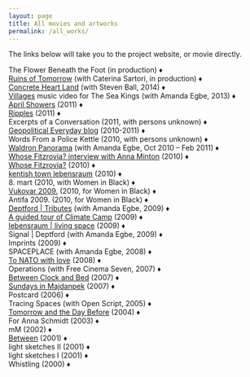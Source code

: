 ```yaml
---
layout: page
title: All movies and artworks
permalink: /all_works/
---
```


The links below will take you to the project website, or movie directly.

The Flower Beneath the Foot (in production) ♦  
[Ruins of Tomorrow](https://razbigor.github.io/rot/) (with Caterina Sartori, in production) ♦  
[Concrete Heart Land](http://concreteheartland.info) (with Steven Ball, 2014) ♦  
[Villages](https://www.youtube.com/watch?v=4qBcCHTn-ic) music video for The Sea Kings (with Amanda Egbe, 2013) ♦  
[April Showers](https://razbigor.github.io/april_showers/) (2011) ♦  
[Ripples](https://razbigor.github.io/april_showers/) (2011) ♦  
Excerpts of a Conversation (2011, with persons unknown) ♦  
[Geopolitical Everyday blog](https://geopoliticaleveryday.wordpress.com/) (2010-2011) ♦  
Words From a Police Kettle (2010, with persons unknown) ♦  
[Waldron Panorama](https://razbigor.github.io/waldron/) (with Amanda Egbe, Oct 2010 – Feb 2011) ♦  
[Whose Fitzrovia? interview with Anna Minton](https://razbigor.github.io/april_showers/) (2010) ♦  
[Whose Fitzrovia?](https://razbigor.github.io/april_showers/) (2010) ♦  
[kentish town lebensraum](https://razbigor.github.io/ktlebensraum/) (2010) ♦  
8. mart (2010, with Women in Black) ♦  
[Vukovar 2009.](https://razbigor.github.io/vukovar/) (2010, for Women in Black) ♦  
Antifa 2009. (2010, for Women in Black) ♦  
[Deptford | Tributes](http://www.deptfordtributes.co.uk/) (with Amanda Egbe, 2009) ♦  
[A guided tour of Climate Camp](https://www.youtube.com/watch?v=rLQRGaEfJ2A) (2009) ♦  
[lebensraum | living space](https://razbigor.github.io/lebensraum/) (2009) ♦  
Signal | Deptford (with Amanda Egbe, 2009) ♦  
Imprints (2009) ♦  
SPACEPLACE (with Amanda Egbe, 2008) ♦  
[To NATO with love](https://razbigor.github.io/nato/) (2008) ♦  
Operations (with Free Cinema Seven, 2007) ♦  
[Between Clock and Bed](http://www.studycollection.org.uk/works/between-clock-and-bed) (2007) ♦  
[Sundays in Majdanpek](http://www.studycollection.co.uk/sundaysinmajdanpek/) (2007) ♦  
Postcard (2006) ♦  
Tracing Spaces (with Open Script, 2005) ♦  
[Tomorrow and the Day Before](https://razbigor.github.io/tadb/) (2004) ♦  
For Anna Schmidt (2003) ♦  
mM (2002) ♦  
[Between](https://razbigor.github.io/between/) (2001) ♦  
light sketches II (2001) ♦  
light sketches I (2001) ♦  
Whistling (2000) ♦  
